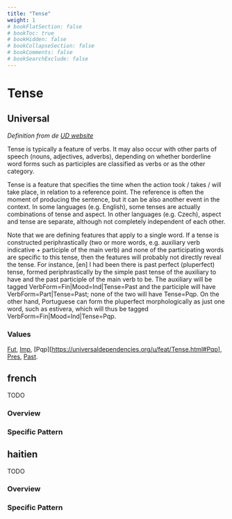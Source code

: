 ```yaml
---
title: "Tense"
weight: 1
# bookFlatSection: false
# bookToc: true
# bookHidden: false
# bookCollapseSection: false
# bookComments: false
# bookSearchExclude: false
---
```


# Tense

## Universal

*Definition from de [UD website](https://universaldependencies.org/u/feat/Tense.html)*

Tense is typically a feature of verbs. It may also occur with other parts of speech (nouns, adjectives, adverbs), depending on whether borderline word forms such as participles are classified as verbs or as the other category.

Tense is a feature that specifies the time when the action took / takes / will take place, in relation to a reference point. The reference is often the moment of producing the sentence, but it can be also another event in the context. In some languages (e.g. English), some tenses are actually combinations of tense and aspect. In other languages (e.g. Czech), aspect and tense are separate, although not completely independent of each other.

Note that we are defining features that apply to a single word. If a tense is constructed periphrastically (two or more words, e.g. auxiliary verb indicative + participle of the main verb) and none of the participating words are specific to this tense, then the features will probably not directly reveal the tense. For instance, [en] I had been there is past perfect (pluperfect) tense, formed periphrastically by the simple past tense of the auxiliary to have and the past participle of the main verb to be. The auxiliary will be tagged VerbForm=Fin|Mood=Ind|Tense=Past and the participle will have VerbForm=Part|Tense=Past; none of the two will have Tense=Pqp. On the other hand, Portuguese can form the pluperfect morphologically as just one word, such as estivera, which will thus be tagged VerbForm=Fin|Mood=Ind|Tense=Pqp.

### Values
[Fut](https://universaldependencies.org/u/feat/Tense.html#Fut),
[Imp](https://universaldependencies.org/u/feat/Tense.html#Imp),
[Pqp][https://universaldependencies.org/u/feat/Tense.html#Pqp],
[Pres](https://universaldependencies.org/u/feat/Tense.html#Pres),
[Past](https://universaldependencies.org/u/feat/Tense.html#Past).

## french

TODO
### Overview

### Specific Pattern




## haitien

TODO
### Overview

### Specific Pattern



